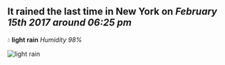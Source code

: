 ## It rained the last time in New York on *February 15th 2017 around 06:25 pm*
💧  **light rain** *Humidity 98%*

![light rain](http://openweathermap.org/img/w/10n.png)
